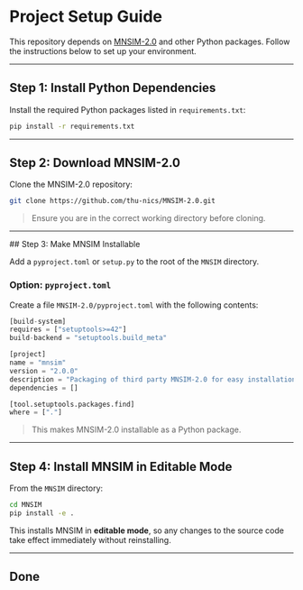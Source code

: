 # Project Setup Guide

This repository depends on [MNSIM-2.0](https://github.com/thu-nics/MNSIM-2.0/tree/master) and other Python packages. Follow the instructions below to set up your environment.

---

## Step 1: Install Python Dependencies

Install the required Python packages listed in `requirements.txt`:

```bash
pip install -r requirements.txt
```

---

## Step 2: Download MNSIM-2.0

Clone the MNSIM-2.0 repository:

```bash
git clone https://github.com/thu-nics/MNSIM-2.0.git
```

> Ensure you are in the correct working directory before cloning.

---

##️ Step 3: Make MNSIM Installable

Add a `pyproject.toml` or `setup.py` to the root of the `MNSIM` directory.

### Option: `pyproject.toml`

Create a file `MNSIM-2.0/pyproject.toml` with the following contents:

```python
[build-system]
requires = ["setuptools>=42"]
build-backend = "setuptools.build_meta"

[project]
name = "mnsim"
version = "2.0.0"
description = "Packaging of third party MNSIM-2.0 for easy installation"
dependencies = []

[tool.setuptools.packages.find]
where = ["."]
```

> This makes MNSIM-2.0 installable as a Python package.

---

## Step 4: Install MNSIM in Editable Mode

From the `MNSIM` directory:

```bash
cd MNSIM
pip install -e .
```

This installs MNSIM in **editable mode**, so any changes to the source code take effect immediately without reinstalling.

---

## Done
